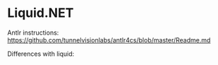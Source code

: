 # Liquid.NET

Antlr instructions:
https://github.com/tunnelvisionlabs/antlr4cs/blob/master/Readme.md

Differences with liquid:

